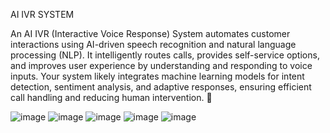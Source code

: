 AI IVR SYSTEM 



An AI IVR (Interactive Voice Response) System automates customer interactions using AI-driven speech recognition and natural language processing (NLP). It intelligently routes calls, provides self-service options, and improves user experience by understanding and responding to voice inputs. Your system likely integrates machine learning models for intent detection, sentiment analysis, and adaptive responses, ensuring efficient call handling and reducing human intervention. 🚀


![image](https://github.com/user-attachments/assets/18fb5023-b66f-4b2f-87c8-a1db3cfbd24c)
![image](https://github.com/user-attachments/assets/9040f7b6-9a3c-4a94-963b-bbdc1fb7f578)
![image](https://github.com/user-attachments/assets/d76814c3-3760-4cf3-8c4d-72f15c48fd1c)
![image](https://github.com/user-attachments/assets/4af21e05-669a-48f5-abb5-bd246c623ba9)
![image](https://github.com/user-attachments/assets/2e120ffa-b784-4c89-9e2a-89b307361238)

